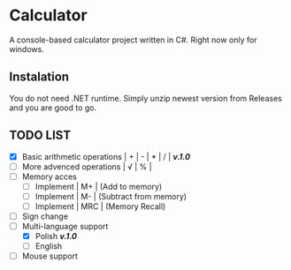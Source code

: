 # Calculator
A console-based calculator project written in C#. Right now only for windows.


## Instalation
You do not need .NET runtime. Simply unzip newest version from Releases and you are good to go.


## TODO LIST

- [x] Basic arithmetic operations | + | - | * | / |   ***v.1.0***
- [ ] More advenced operations | √ | % |
- [ ] Memory acces 
    - [ ] Implement | M+  | (Add to memory)
    - [ ] Implement | M-  | (Subtract from memory)
    - [ ] Implement | MRC | (Memory Recall)
- [ ] Sign change 
- [ ] Multi-language support 
    - [x] Polish   ***v.1.0***
    - [ ] English
- [ ] Mouse support